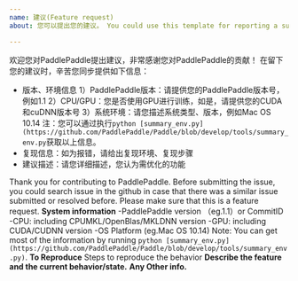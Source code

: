 ```yaml
---
name: 建议(Feature request)
about: 您可以提出您的建议。 You could use this template for reporting a suggestion  issue.

---
```


欢迎您对PaddlePaddle提出建议，非常感谢您对PaddlePaddle的贡献！
在留下您的建议时，辛苦您同步提供如下信息：
- 版本、环境信息
1）PaddlePaddle版本：请提供您的PaddlePaddle版本号，例如1.1
2）CPU/GPU：您是否使用GPU进行训练，如是，请提供您的CUDA和cuDNN版本号
3）系统环境：请您描述系统类型、版本，例如Mac OS 10.14
注：您可以通过执行`python [summary_env.py](https://github.com/PaddlePaddle/Paddle/blob/develop/tools/summary_env.py`获取以上信息。
- 复现信息：如为报错，请给出复现环境、复现步骤
- 建议描述：请您详细描述，您认为需优化的功能

Thank you for contributing to PaddlePaddle.
Before submitting the issue, you could search issue in the github in case that there was a similar issue submitted or resolved before.
Please make sure that this is a feature request. 
**System information**
-PaddlePaddle version （eg.1.1）or CommitID
-CPU: including CPUMKL/OpenBlas/MKLDNN version
-GPU: including CUDA/CUDNN version
-OS Platform (eg.Mac OS 10.14)
Note: You can get most of the information by running `python [summary_env.py](https://github.com/PaddlePaddle/Paddle/blob/develop/tools/summary_env.py)`. 
**To Reproduce**
Steps to reproduce the behavior
**Describe the feature and the current behavior/state.**
**Any Other info.**
